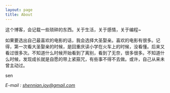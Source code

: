 ```yaml
---
layout: page
title: About
---
```


这个博客，会记载一些琐碎的东西。关于生活，关于感情，关于编程~

如果要选出自己最喜欢的电影的话，我会选择大圣娶亲。喜欢的电影有很多。记得，第一次看大圣娶亲的时候，是回重庆读小学在火车上的时候，没看懂。后来又看过很多次。不知道什么时候开始看到了离别，看到了无奈，很多很多。不知道什么时候，发现成长就是自愿的带上紧箍咒，有些事不得不去做。或许，自己从来未曾主动过。

sen

*E-mail : shennian.joy@gmail.com*

